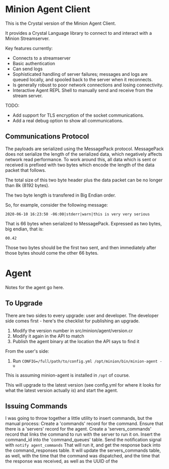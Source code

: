 # Minion Agent Client

This is the Crystal version of the Minion Agent Client.

It provides a Crystal Language library to connect to and interact with a Minion Streamserver.

Key features currently:

* Connects to a streamserver
* Basic authentication
* Can send logs
* Sophisticated handling of server failures; messages and logs are queued locally, and spooled back to the server when it reconnects.
* Is generally robust to poor network connections and losing connectivity.
* Interactive Agent REPL Shell to manually send and receive from the stream server.

TODO:

* Add support for TLS encryption of the socket communications.
* Add a real debug option to show all communications.

## Communications Protocol

The payloads are serialized using the MessagePack protocol.  MessagePack does
not serialize the length of the serialized data, which negatively affects
network read performance. To work around this, all data which is sent or
received is prefixed with two bytes which encode the length of the data packet
that follows.

The total size of this two byte header plus the data packet can be no longer
than 8k (8192 bytes).

The two byte length is transfered in Big Endian order.

So, for example, consider the following message:

```
2020-06-10 16:23:50 -06:00|stderr|warn|this is very very serious
```

That is 66 bytes when serialized to MessagePack. Expressed as two bytes, big
endian, that is:

```
00.42
```

Those two bytes should be the first two sent, and then immediately after those
bytes should come the other 66 bytes.

# Agent

Notes for the agent go here.

## To Upgrade

There are two sides to every upgrade: user and developer. The developer side
comes first - here's the checklist for publishing an upgrade.

1. Modify the version number in src/minion/agent/version.cr
1. Modify it again in the API to match
1. Publish the agent binary at the location the API says to find it

From the user's side:

1. Run `CONFIG=/full/path/to/config.yml /opt/minion/bin/minion-agent -u`

This is assuming minion-agent is installed in `/opt` of course.

This will upgrade to the latest version (see config.yml for where it looks for
what the latest version actually _is_) and start the agent.

## Issuing Commands

I was going to throw together a little utility to insert commands, but the manual process:
Create a 'commands' record for the command.
Ensure that there is a 'servers' record for the agent.
Create a 'servers_commands' record that links the command to run with the server to run it on.
Insert the command_id into the 'command_queues' table.
Send the notification signal with `notify agent_commands`
That will run it, and get the response back into the command_responses table. It will update the servers_commands table, as well, with the time that the command was dispatched, and the time that the response was received, as well as the UUID of the